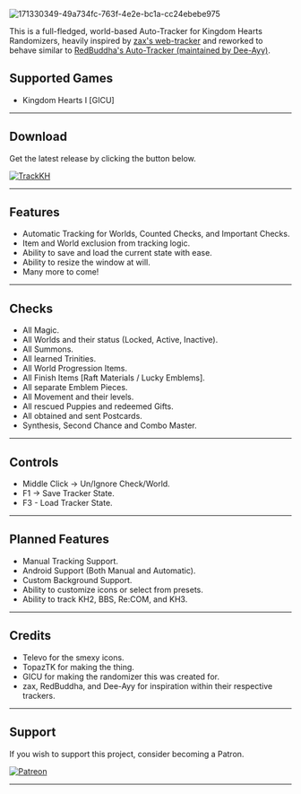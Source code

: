 <p align="center">

![171330349-49a734fc-763f-4e2e-bc1a-cc24ebebe975](https://github.com/user-attachments/assets/38089599-788a-40d0-b9c8-bd9a9331af02)
  
This is a full-fledged, world-based Auto-Tracker for Kingdom Hearts Randomizers, heavily inspired by [zax's web-tracker](https://tracker.zaxu.xyz/) and reworked to behave similar to [RedBuddha's Auto-Tracker (maintained by Dee-Ayy)](https://github.com/Dee-Ayy/KhTracker).

## Supported Games

- Kingdom Hearts I [GICU]

---

## Download

Get the latest release by clicking the button below.  

[![TrackKH](https://img.shields.io/badge/TrackKH-Download-blue.svg)](https://github.com/TopazTK/TrackKH/releases)

---

## Features
- Automatic Tracking for Worlds, Counted Checks, and Important Checks.
- Item and World exclusion from tracking logic.
- Ability to save and load the current state with ease.
- Ability to resize the window at will.
- Many more to come!

---

## Checks
- All Magic.
- All Worlds and their status (Locked, Active, Inactive).
- All Summons.
- All learned Trinities.
- All World Progression Items.
- All Finish Items [Raft Materials / Lucky Emblems].
- All separate Emblem Pieces.
- All Movement and their levels.
- All rescued Puppies and redeemed Gifts.
- All obtained and sent Postcards.
- Synthesis, Second Chance and Combo Master.

---

## Controls
- Middle Click -> Un/Ignore Check/World.
- F1 -> Save Tracker State.
- F3 - Load Tracker State.

---

## Planned Features
- Manual Tracking Support.
- Android Support (Both Manual and Automatic).
- Custom Background Support.
- Ability to customize icons or select from presets.
- Ability to track KH2, BBS, Re:COM, and KH3.

---

## Credits
- Televo for the smexy icons.
- TopazTK for making the thing.
- GICU for making the randomizer this was created for.
- zax, RedBuddha, and Dee-Ayy for inspiration within their respective trackers.

---

## Support
If you wish to support this project, consider becoming a Patron.  
  
[![Patreon](https://img.shields.io/endpoint?url=https%3A%2F%2Fshieldsio-patreon.vercel.app%2Fapi%2F%3Fusername%3Dtopaztk%26type%3Dpatrons)](https://www.patreon.com/topaztk)

---
  
</p>
